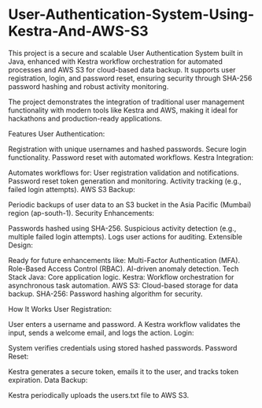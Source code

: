 # User-Authentication-System-Using-Kestra-And-AWS-S3
This project is a secure and scalable User Authentication System built in Java, enhanced with Kestra workflow orchestration for automated processes and AWS S3 for cloud-based data backup. It supports user registration, login, and password reset, ensuring security through SHA-256 password hashing and robust activity monitoring.

The project demonstrates the integration of traditional user management functionality with modern tools like Kestra and AWS, making it ideal for hackathons and production-ready applications.


Features
User Authentication:

Registration with unique usernames and hashed passwords.
Secure login functionality.
Password reset with automated workflows.
Kestra Integration:

Automates workflows for:
User registration validation and notifications.
Password reset token generation and monitoring.
Activity tracking (e.g., failed login attempts).
AWS S3 Backup:

Periodic backups of user data to an S3 bucket in the Asia Pacific (Mumbai) region (ap-south-1).
Security Enhancements:

Passwords hashed using SHA-256.
Suspicious activity detection (e.g., multiple failed login attempts).
Logs user actions for auditing.
Extensible Design:

Ready for future enhancements like:
Multi-Factor Authentication (MFA).
Role-Based Access Control (RBAC).
AI-driven anomaly detection.
Tech Stack
Java: Core application logic.
Kestra: Workflow orchestration for asynchronous task automation.
AWS S3: Cloud-based storage for data backup.
SHA-256: Password hashing algorithm for security.



How It Works
User Registration:

User enters a username and password.
A Kestra workflow validates the input, sends a welcome email, and logs the action.
Login:

System verifies credentials using stored hashed passwords.
Password Reset:

Kestra generates a secure token, emails it to the user, and tracks token expiration.
Data Backup:

Kestra periodically uploads the users.txt file to AWS S3.
